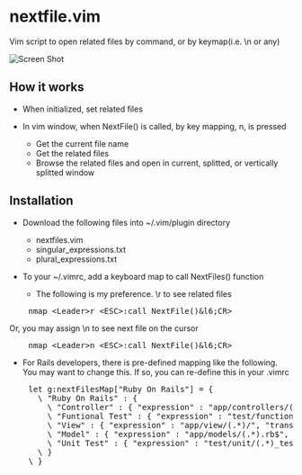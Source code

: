 nextfile.vim
=============

Vim script to open related files by command, or by keymap(i.e. \n or any)

![Screen Shot](http://i.imgur.com/TsAq70K.png)

How it works
------------

* When initialized, set related files
* In vim window, when NextFile() is called, by key mapping, <leader>n, is pressed

  * Get the current file name
  * Get the related files
  * Browse the related files and open in current, splitted, or vertically splitted window

Installation
------------

* Download the following files into ~/.vim/plugin directory 
  * nextfiles.vim
  * singular_expressions.txt
  * plural_expressions.txt

* To your ~/.vimrc, add a keyboard map to call NextFiles() function
  * The following is my preference. \r to see related files
<pre>
    nmap &lt;Leader>r &lt;ESC>:call NextFile()&l6;CR>
</pre>
  Or, you may assign \n to see next file on the cursor
<pre>
    nmap &lt;Leader>n &lt;ESC>:call NextFile()&l6;CR>
</pre>

* For Rails developers, there is pre-defined mapping like the following. You may want to change this. If so, you can re-define this in your .vimrc

<pre>
    let g:nextFilesMap["Ruby On Rails"] = {
      \ "Ruby On Rails" : {
        \ "Controller" : { "expression" : "app/controllers/(.*)_controller.rb$", "transform" : "pluralize" },
        \ "Funtional Test" : { "expression" : "test/functional/(.*)_controller_test.rb$", "transform" : "pluralize" },
        \ "View" : { "expression" : "app/view/(.*)/", "transform" : "pluralize" },
        \ "Model" : { "expression" : "app/models/(.*).rb$", "transform" : "singularize" },
        \ "Unit Test" : { "expression" : "test/unit/(.*)_test.rb$", "transform" : "singularize" }
      \ }
    \ }
</pre>
